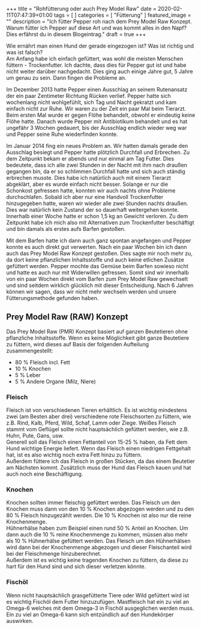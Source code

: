 +++
title =  "Rohfütterung oder auch Prey Model Raw"
date = 2020-02-11T07:47:39+01:00
tags = [
]
categories = [
    "Fütterung"
]
featured_image = ""
description = "Ich fütter Pepper roh nach dem Prey Model Raw Konzept. Warum fütter ich Pepper auf diese Art und was kommt alles in den Napf? Dies erfährst du in diesem Blogeintrag."
draft = true
+++

Wie ernährt man einen Hund der gerade eingezogen ist? Was ist richtig und was ist falsch?  
Am Anfang habe ich einfach gefüttert, was wohl die meisten Menschen füttern - Trockenfutter. Ich dachte, dass dies für Pepper gut ist und habe nicht weiter darüber nachgedacht. Dies ging auch einige Jahre gut, 5 Jahre um genau zu sein. Dann fingen die Probleme an.  

Im Dezember 2013 hatte Pepper einen Ausschlag an seinem Rutenansatz der ein paar Zentimeter Richtung Rücken verlief. Pepper hatte sich wochenlang nicht wohlgefühlt, sich Tag und Nacht gekratzt und kam einfach nicht zur Ruhe. Wir waren zu der Zeit ein paar Mal beim Tierarzt. Beim ersten Mal wurde er gegen Flöhe behandelt, obwohl er eindeutig keine Flöhe hatte. Danach wurde Pepper mit Antibiotikum behandelt und es hat ungefähr 3 Wochen gedauert, bis der Ausschlag endlich wieder weg war und Pepper seine Ruhe wiederfinden konnte.

Im Januar 2014 fing ein neues Problem an. Wir hatten damals gerade den Ausschlag besiegt und Pepper hatte plötzlich Durchfall und Erbrechen. Zu dem Zeitpunkt bekam er abends und nur einmal am Tag Futter. Dies bedeutete, dass ich alle zwei Stunden in der Nacht mit ihm nach draußen gegangen bin, da er so schlimmen Durchfall hatte und sich auch ständig erbrechen musste. Dies habe ich natürlich auch mit einem Tierarzt abgeklärt, aber es wurde einfach nicht besser. Solange er nur die Schonkost gefressen hatte, konnten wir auch nachts ohne Probleme durchschlafen. Sobald ich aber nur eine Handvoll Trockenfutter hinzugegeben hatte, waren wir wieder alle zwei Stunden nachts draußen. Dies war natürlich kein Zustand der so dauerhaft weitergehen konnte. Innerhalb einer Woche hatte er schon 1,5 kg an Gewicht verloren. Zu dem Zeitpunkt habe ich mich also mit Alternativen zum Trockenfutter beschäftigt und bin damals als erstes aufs Barfen gestoßen.

Mit dem Barfen hatte ich dann auch ganz spontan angefangen und Pepper konnte es auch direkt gut verwerten. Nach ein paar Wochen bin ich dann auch das Prey Model Raw Konzept gestoßen. Dies sagte mir noch mehr zu, da dort keine pflanzlichen Inhaltsstoffe und auch keine etlichen Zusätze gefüttert werden. Pepper mochte das Gemüse beim Barfen sowieso nicht und hatte es auch nur mit Widerwillen gefressen. Somit sind wir innerhalb von ein paar Wochen direkt vom Barfen zum Prey Model Raw gewechselt und sind seitdem wirklich glücklich mit dieser Entscheidung. Nach 6 Jahren können wir sagen, dass wir nicht mehr wechseln werden und unsere Fütterungsmethode gefunden haben.


## Prey Model Raw (RAW) Konzept
Das Prey Model Raw (PMR) Konzept basiert auf ganzen Beutetieren ohne pflanzliche Inhaltsstoffe. Wenn es keine Möglichkeit gibt ganze Beutetiere zu füttern, wird dieses auf Basis der folgenden Aufteilung zusammengestellt:
- 80 % Fleisch incl. Fett
- 10 % Knochen
- 5 % Leber
- 5 % Andere Organe (Milz, Niere)

### Fleisch
Fleisch ist von verschiedenen Tieren erhältlich. Es ist wichtig mindestens zwei (am Besten aber drei) verschiedene rote Fleischsorten zu füttern, wie z.B. Rind, Kalb, Pferd, Wild, Schaf, Lamm oder Ziege. Weißes Fleisch stammt vom Geflügel sollte nicht hauptsächlich gefüttert werden, wie z.B. Huhn, Pute, Gans, usw.  
Generell soll das Fleisch einen Fettanteil von 15-25 % haben, da Fett dem Hund wichtige Energie liefert. Wenn das Fleisch einen niedrigen Fettgehalt hat, ist es also wichtig noch extra Fett hinzu zu füttern.  
Außerdem füttere ich das Fleisch in großen Stücken, da das einem Beutetier am Nächsten kommt. Zusätzlich muss der Hund das Fleisch kauen und hat auch noch eine Beschäftigung.

### Knochen
Knochen sollten immer fleischig gefüttert werden. Das Fleisch um den Knochen muss dann von den 10 % Knochen abgezogen werden und zu den 80 % Fleisch hinzugezählt werden. Die 10 % Knochen ist also nur die reine Knochenmenge.  
Hühnerhälse haben zum Beispiel einen rund 50 % Anteil an Knochen. Um dann auch die 10 % reine Knochenmenge zu kommen, müssen also mehr als 10 % Hühnerhälse gefüttert werden. Das Fleisch um den Hühnerhälsen wird dann bei der Knochenmenge abgezogen und dieser Fleischanteil wird bei der Fleischmenge hinzuberechnet.  
Außerdem ist es wichtig keine tragenden Knochen zu füttern, da diese zu hart für den Hund sind und sich dieser verletzen könnte.

### Fischöl
Wenn nicht hauptsächlich grasgefütterte Tiere oder Wild gefüttert wird ist es wichtig Fischöl dem Futter hinzuzufügen. Mastfleisch hat ein zu viel an Omega-6 welches mit dem Omega-3 in Fischöl ausgeglichen werden muss. Ein zu viel an Omega-6 kann sich entzündlich auf den Hundekörper auswirken.
